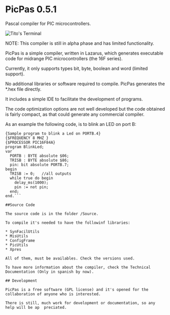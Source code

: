 PicPas 0.5.1
=============
Pascal compiler for PIC microcontrollers.

![Tito's Terminal](http://blog.pucp.edu.pe/blog/tito/wp-content/uploads/sites/610/2017/04/Sin-título.png "Título de la imagen")

NOTE: This compiler is still in alpha phase and has limited functionality.

PicPas is a simple compiler, written in Lazarus, which generates executable code for midrange PIC microcontrollers (the 16F series).

Currently, it only supports types bit, byte, boolean and word (limited support).

No additional libraries or software required to compile. PicPas generates the *.hex file directly.

It includes a simple IDE to facilitate the development of programs.

The code optimization options are not well developed but the code obtained is fairly compact, as that could generate any commercial compiler.

As an example the following code, is to blink an LED on port B:

```
{Sample program to blink a Led on PORTB.4}
{$FREQUENCY 8 MHZ }
{$PROCESSOR PIC16F84A}
program BlinkLed;
var
  PORTB : BYTE absolute $06;
  TRISB : BYTE absolute $86;
  pin: bit absolute PORTB.7;
begin                          
  TRISB := 0;   //all outputs
  while true do begin
    delay_ms(1000);
    pin := not pin;
  end;
end.```

##Source Code

The source code is in the folder /Source.

To compile it's needed to have the followinf libraries:

* SynFacilUtils
* MisUtils
* ConfigFrame 
* PicUtils 
* Xpres 

All of them, must be availables. Check the versions used.

To have more information about the compiler, check the Technical Documentation (Only in spanish by now).

## Development

PicPas is a free software (GPL license) and it's opened for the collaboration of anyone who is interested. 

There is still, much work for development or documentation, so any help will be ap	preciated.